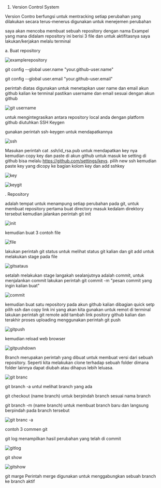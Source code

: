 
1. Version Control System

Version Contro berfungsi untuk mentracking setiap perubahan yang dilakukan secara terus-menerus digunakan untuk menejemen perubahan 

saya akan mencoba membuat sebuah repository dengan nama Exampel yang mana didalam repository ini berisi 3 file dan untuk aktifitasnya saya lakukan/kerjakan melalu terminal
  
  a. Buat repository 
  
  ![examplerepository](https://github.com/andriwisnu234/Devops_Dumbwasy_Andri_Wisnu/assets/135598387/a27469b4-0cb5-4ee4-ae36-70761b8fc339)

git config --global user.name "your.github-user.name"

git config --global user.email "your.github-user.email"

perintah diatas digunakan untuk menetapkan user name dan email akun github kalian ke terminal pastikan username dan email sesuai dengan akun github

![git username](https://github.com/andriwisnu234/Devops_Dumbwasy_Andri_Wisnu/assets/135598387/49cf73c3-3ec8-4669-b697-fa97874bc6d0)

untuk mengintegrasikan antara repository local anda dengan platform github diutuhkan SSH Keygen

 gunakan perintah ssh-keygen untuk mendapatkannya
 
 ![ssh](https://github.com/andriwisnu234/Devops_Dumbwasy_Andri_Wisnu/assets/135598387/ccb99842-7c06-44b7-979e-12ac02c46ec9)

Masukan perintah cat .ssh/id_rsa.pub untuk mendapatkan key nya kemudian copy key dan paste di akun github untuk masuk ke setting di github bisa melalu https://github.com/settings/keys. pilih new ssh kemudian paste key yang dicopy ke bagian kolom key dan add sshkey

![key](https://github.com/andriwisnu234/Devops_Dumbwasy_Andri_Wisnu/assets/135598387/4367b7dc-1b70-4034-8d17-c92dac435133)

![keygit](https://github.com/andriwisnu234/Devops_Dumbwasy_Andri_Wisnu/assets/135598387/57a7c9f7-f054-4956-a114-88924a4bbc70)

 . Repository
 
 adalah tempat untuk menampung setiap perubahan pada git, untuk membuat repository pertama buat directory masuk kedalam direktory tersebut kemudian jalankan perintah git init

![init](https://github.com/andriwisnu234/Devops_Dumbwasy_Andri_Wisnu/assets/135598387/1222f28d-1dc0-407c-8cf6-608c6396bed4)

 kemudian buat 3 contoh file
 
 ![file](https://github.com/andriwisnu234/Devops_Dumbwasy_Andri_Wisnu/assets/135598387/b9ced3ac-d6a3-4777-a129-9de93c842ce5)

lakukan perintah git status untuk melihat status git kalian dan git add untuk melakukan stage pada file 

![gitsataus](https://github.com/andriwisnu234/Devops_Dumbwasy_Andri_Wisnu/assets/135598387/8f02c379-1a13-4dae-a766-96522ac283dd)

setalah melakukan stage langakah sealanjutnya adalah commit, untuk menjalankan commit lakukan perintah git commit -m "pesan commit yang ingin kalian buat"

![commit](https://github.com/andriwisnu234/Devops_Dumbwasy_Andri_Wisnu/assets/135598387/03b7d9a2-24a0-4374-9895-a001fc76df8e)

kemudian buat satu repository pada akun github kalian dibagian quick setp pilih ssh dan copy link ini yang akan kita gunakan untuk remot di terminal lakukan perintah git remote add tambah link pository github kalian dan terakhir proses uploading menggunakan perintah git push

![gitpush](https://github.com/andriwisnu234/Devops_Dumbwasy_Andri_Wisnu/assets/135598387/5fecef6a-ccb1-4984-b6d7-7c11a5797bbb)

kemudian reload web browser

![gitpushdown](https://github.com/andriwisnu234/Devops_Dumbwasy_Andri_Wisnu/assets/135598387/1bfb1f7b-71f3-4e26-9aae-3288a8e978ba)

  Branch merupakan perintah yang dibuat untuk membuat versi dari sebuah repository. Seperti kita melakukan clone terhadap sebuah folder dimana folder lainnya dapat diubah atau dihapus lebih leluasa.

![git branc](https://github.com/andriwisnu234/Devops_Dumbwasy_Andri_Wisnu/assets/135598387/6539f1e3-f17c-4639-bb4f-553d1911d201)

git branch -a untul melihat branch yang ada

git checkout (name branch) untuk berpindah branch sesuai nama branch

git branch -m (name branch) untuk membuat branch baru dan langsung berpindah pada branch tersebut

![git branc -a](https://github.com/andriwisnu234/Devops_Dumbwasy_Andri_Wisnu/assets/135598387/43a301a9-1aac-4398-8b74-376fcab3fb76)

contoh 3 commen git

git log menampilkan hasil perubahan yang telah di commit

![gitlog](https://github.com/andriwisnu234/Devops_Dumbwasy_Andri_Wisnu/assets/135598387/815621b9-9ba9-4909-ba74-b6246b7da470)

git show

![gitshow](https://github.com/andriwisnu234/Devops_Dumbwasy_Andri_Wisnu/assets/135598387/e169894c-5199-4752-9ec7-775615d82cc2)

git marge Perintah merge digunakan untuk menggabungkan sebuah branch ke branch aktif





